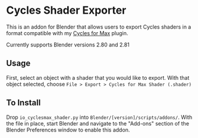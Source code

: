 # Cycles Shader Exporter

This is an addon for Blender that allows users to export Cycles shaders in a format compatible with my [Cycles for Max](https://cyclesformax.net) plugin.

Currently supports Blender versions 2.80 and 2.81

## Usage

First, select an object with a shader that you would like to export. With that object selected, choose `File > Export > Cycles for Max Shader (.shader)`

## To Install

Drop `io_cyclesmax_shader.py` into `Blender/[version]/scripts/addons/`. With the file in place, start Blender and navigate to the "Add-ons" section of the Blender Preferences window to enable this addon.

